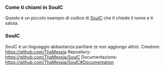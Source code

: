 ### Come ti chiami in SoulC
Questo è un piccolo esempio di codice di [SoulC](https://github.com/ThaMessia/SoulC) che ti chiede il nome e ti saluta.

### SoulC
SoulC è un linguaggio abbastanza partilare (e non aggiungo altro).
Creatore: https://github.com/ThaMessia
Repository: https://github.com/ThaMessia/SoulC
Documentazione: https://github.com/ThaMessia/SoulC#Documentation
